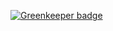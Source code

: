 

[![Greenkeeper badge](https://badges.greenkeeper.io/kumavis/ethereumjs-rpc-sync.svg)](https://greenkeeper.io/)